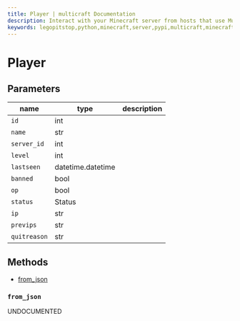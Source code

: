 ```yaml
---
title: Player | multicraft Documentation
description: Interact with your Minecraft server from hosts that use Multicraft using Python
keywords: legopitstop,python,minecraft,server,pypi,multicraft,minecraftserver,pythonpackage
---
```


# Player

## Parameters

| name         | type              | description |
| ------------ | ----------------- | ----------- |
| `id`         | int               |             |
| `name`       | str               |             |
| `server_id`  | int               |             |
| `level`      | int               |             |
| `lastseen`   | datetime.datetime |             |
| `banned`     | bool              |             |
| `op`         | bool              |             |
| `status`     | Status            |             |
| `ip`         | str               |             |
| `previps`    | str               |             |
| `quitreason` | str               |             |

## Methods

- [from_json](#from_json)

### `from_json`

UNDOCUMENTED
